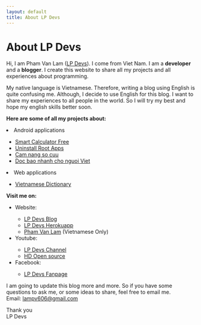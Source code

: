 ```yaml
---
layout: default
title: About LP Devs
---
```


<div class="post">
	<h1 class="pageTitle">About LP Devs</h1>
  <p>
  Hi, I am Pham Van Lam (<a href='https://lpdevs.github.io/'>LP Devs</a>). I come from Viet Nam. I am a <b>developer</b> and a <b>blogger</b>. I create this website to share all my projects and all experiences about programming. 
  </p>

  <p>
  My native language is Vietnamese. Therefore, writing a blog using English is quite confusing me. Although, I decide to use English for this blog. I want to share my experiences to all people in the world. So I will try my best and hope my english skills better soon.
  </p>

  <p>
  <b>Here are some of all my projects about:</b><br>
      <li>Android applications</li>
        <ul>
        <li><a href='https://play.google.com/store/apps/details?id=com.lampv.calculators'>Smart Calculator Free</a></li>
        <li><a href='https://play.google.com/store/apps/details?id=com.ss.stp.uninstallrootapps'>Uninstall Root Apps</a></li>
        <li><a href='https://play.google.com/store/apps/details?id=com.ss.stp.camnangsocuu'>Cam nang so cuu</a></li>
        <li><a href='https://play.google.com/store/apps/details?id=com.ss.stp.rssnewsreader'>Doc bao nhanh cho nguoi Viet</a></li>
        </ul>
      <li>Web applications</li>
        <ul>
        <li><a href='https://lpdevs.herokuapp.com/dictionary'>Vietnamese Dictionary</a></li>
        </ul>
  </p>

  <p>
  <b>Visit me on:</b><br>
    <ul>
      <li>Website:</li>
        <ul>
        <li><a href="https://lpdevs.github.io">LP Devs Blog</a></li>
        <li><a href="https://lpdevs.herokuapp.com">LP Devs Herokuapp</a></li>
        <li><a href="https://phamvanlam.com">Pham Van Lam</a> (Vietnamese Only)</li>
        </ul>
      <li>Youtube:</li>
        <ul>
        <li><a href="https://www.youtube.com/channel/UCGZVdZxSWmAIDT5AJNCQ6Bw">LP Devs Channel</a></li>
        <li><a href="https://www.youtube.com/channel/UCGzF0dyN9D5nFS4nNpMm6RA">HD Open source</a></li>
        </ul>
      <li>Facebook:</li>
        <ul>
        <li><a href="https://www.facebook.com/lpdevs">LP Devs Fanpage</a></li>
        </ul>
    </ul>
  </p>

  <p>
  I am going to update this blog more and more. So if you have some questions to ask me, or some ideas to share, feel free to email me.<br>
  Email: <a href="mailto:lampv606@gmail.com">lampv606@gmail.com</a>
  </p>

  <p>
  Thank you <br>
  LP Devs
  </p>
</div>
